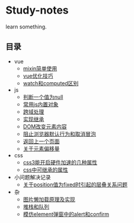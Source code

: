 # Study-notes
learn something.


## 目录

- vue
  - [mixin简单使用](vue/mixin.md)
  - [vue优化技巧](vue/vue优化技巧.md)
  - [watch和computed区别](vue/watch和computed区别.md)
- js
  - [判断一个值为null](js/判断一个值为null.md)
  - [常用js内置对象](js/常用js内置对象.md)
  - [跨域处理](js/跨域处理.md)
  - [实现继承](js/实现继承.md)
  - [DOM改变元素内容](js/DOM改变元素内容.md)
  - [阻止浏览器默认行为和取消冒泡](js/阻止浏览器默认行为和取消冒泡.md)
  - [返回上一个页面](js/返回上一个页面.md)
  - [关于元素偏移量](js/关于元素偏移量.md)
- css
  - [css3能开启硬件加速的几种属性](css/硬件加速.md)
  - [css中可继承的属性](css/css中可继承的属性.md)
- 小问题解决记录
  - [关于position值为fixed时引起的层叠关系问题](小问题解决记录/关于position值为fixed时引起的层叠关系问题.md)
- 杂
  - [图片懒加载原理及实现](杂/图片懒加载原理及实现.md)
  - [堆栈和队列](杂/堆栈和队列.md)
  - [模仿element弹窗中的alert和confirm](杂/模仿element的弹窗)
